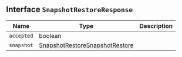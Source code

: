 ## Interface `SnapshotRestoreResponse`

| Name | Type | Description |
| - | - | - |
| `accepted` | boolean | &nbsp; |
| `snapshot` | [SnapshotRestoreSnapshotRestore](./SnapshotRestoreSnapshotRestore.md) | &nbsp; |
